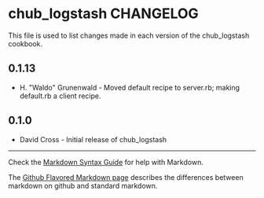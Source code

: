 chub_logstash CHANGELOG
=======================

This file is used to list changes made in each version of the chub_logstash cookbook.

0.1.13
-----
- H. "Waldo" Grunenwald - Moved default recipe to server.rb; making default.rb a client recipe.

0.1.0
-----
- David Cross - Initial release of chub_logstash

- - -
Check the [Markdown Syntax Guide](http://daringfireball.net/projects/markdown/syntax) for help with Markdown.

The [Github Flavored Markdown page](http://github.github.com/github-flavored-markdown/) describes the differences between markdown on github and standard markdown.
